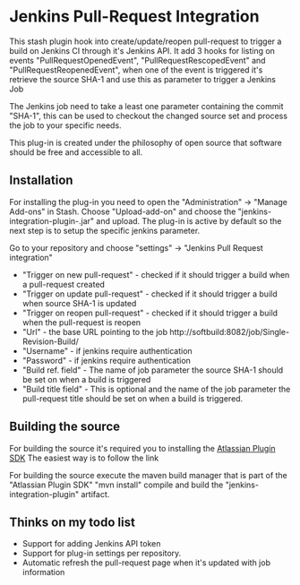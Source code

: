 # Jenkins Pull-Request Integration

This stash plugin hook into create/update/reopen pull-request to trigger a build on Jenkins CI through it's Jenkins API. 
It add 3 hooks for listing on events "PullRequestOpenedEvent", "PullRequestRescopedEvent" and "PullRequestReopenedEvent",
when one of the event is triggered it's retrieve the source SHA-1 and use this as parameter to trigger a Jenkins Job

The Jenkins job need to take a least one parameter containing the commit "SHA-1", this can be used to checkout 
the changed source set and process the job to your specific needs.

This plug-in is created under the philosophy of open source that software should be free and accessible to all. 

##  Installation
For installing the plug-in you need to open the "Administration" -> "Manage Add-ons" in Stash. Choose "Upload-add-on" and choose the
"jenkins-integration-plugin-<version>.jar" and upload. The plug-in is active by default so the next step is to setup the
 specific jenkins parameter.
 
 Go to your repository and choose "settings" -> "Jenkins Pull Request integration"
 *  "Trigger on new pull-request" - checked if it should trigger a build when a pull-request created
 *  "Trigger on update pull-request" - checked if it should trigger a build when source SHA-1 is updated
 *  "Trigger on reopen pull-request" - checked if it should trigger a build when the pull-request is reopen
 *  "Url" - the base URL pointing to the job http://softbuild:8082/job/Single-Revision-Build/
 *  "Username" - if jenkins require authentication
 *  "Password" - if jenkins require authentication
 *  "Build ref. field" - The name of job parameter the source SHA-1 should be set on when a build is triggered
 *  "Build title field" - This is optional and the name of the job parameter the pull-request title should
 be set on when a build is triggered.
 
 ##  Building the source
 For building the source it's required you to installing the [Atlassian Plugin SDK](https://developer.atlassian.com/display/DOCS/Set+up+the+Atlassian+Plugin+SDK+and+Build+a+Project) The easiest way is to follow the link
 
 For building the source execute the maven build manager that is part of the "Atlassian Plugin SDK" 
 "mvn install" compile and build the "jenkins-integration-plugin" artifact.
 
 ##  Thinks on my todo list
 *  Support for adding Jenkins API token
 *  Support for plug-in settings per repository.
 *  Automatic refresh the pull-request page when it's updated with job information
 
 